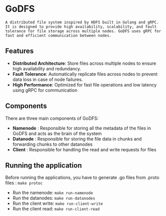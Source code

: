 #  GoDFS

    A distributed file system inspired by HDFS built in Golang and gRPC. It is designed to provide high availability, scalability, and fault tolerance for file storage across multiple nodes. GoDFS uses gRPC for fast and efficient communication between nodes.

## Features
- **Distributed Architecture**: Store files across multiple nodes to ensure high availability and redundancy.
- **Fault Tolerance**: Automatically replicate files across nodes to prevent data loss in case of node failures.
- **High Performance**: Optimized for fast file operations and low latency using gRPC for communication

## Components
There are three main components of GoDFS:
- **Namenode** : Responsible for storing all the metadata of the files in GoDFS and acts as the brain of the system
- **Datanode** : Responsible for storing the file data in chunks and forwarding chunks to other datanodes
- **Client** : Responsible for handling the read and write requests for files

## Running the application

Before running the applications, you have to generate .go files from .proto files : `make protoc`


- Run the namenode: `make run-namenode`
- Run the datanodes: `make run-datanodes`
- Run the client write: `make run-client-write`
- Run the client read:  `make run-client-read`





